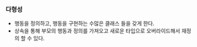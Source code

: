 ### 다형성
- 행동을 정의하고, 행동을 구현하는 수많은 클래스 들을 갖게 한다.
- 상속을 통해 부모의 행동과 정의를 가져오고 새로운 타입으로 오버라이드해서 재정의 할 수 있다.